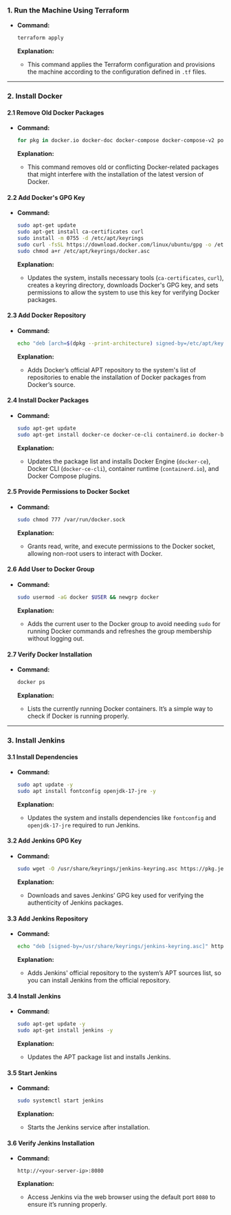 ### **1. Run the Machine Using Terraform**

- **Command:**

  ```bash
  terraform apply
  ```

  **Explanation:**

  - This command applies the Terraform configuration and provisions the machine according to the configuration defined in `.tf` files.

---

### **2. Install Docker**

#### **2.1 Remove Old Docker Packages**

- **Command:**

  ```bash
  for pkg in docker.io docker-doc docker-compose docker-compose-v2 podman-docker containerd runc; do sudo apt-get remove $pkg; done
  ```

  **Explanation:**

  - This command removes old or conflicting Docker-related packages that might interfere with the installation of the latest version of Docker.

#### **2.2 Add Docker's GPG Key**

- **Command:**

  ```bash
  sudo apt-get update
  sudo apt-get install ca-certificates curl
  sudo install -m 0755 -d /etc/apt/keyrings
  sudo curl -fsSL https://download.docker.com/linux/ubuntu/gpg -o /etc/apt/keyrings/docker.asc
  sudo chmod a+r /etc/apt/keyrings/docker.asc
  ```

  **Explanation:**

  - Updates the system, installs necessary tools (`ca-certificates`, `curl`), creates a keyring directory, downloads Docker's GPG key, and sets permissions to allow the system to use this key for verifying Docker packages.

#### **2.3 Add Docker Repository**

- **Command:**

  ```bash
  echo "deb [arch=$(dpkg --print-architecture) signed-by=/etc/apt/keyrings/docker.asc] https://download.docker.com/linux/ubuntu $(. /etc/os-release && echo "${UBUNTU_CODENAME:-$VERSION_CODENAME}") stable" | sudo tee /etc/apt/sources.list.d/docker.list > /dev/null
  ```

  **Explanation:**

  - Adds Docker’s official APT repository to the system's list of repositories to enable the installation of Docker packages from Docker’s source.

#### **2.4 Install Docker Packages**

- **Command:**

  ```bash
  sudo apt-get update
  sudo apt-get install docker-ce docker-ce-cli containerd.io docker-buildx-plugin docker-compose-plugin
  ```

  **Explanation:**

  - Updates the package list and installs Docker Engine (`docker-ce`), Docker CLI (`docker-ce-cli`), container runtime (`containerd.io`), and Docker Compose plugins.

#### **2.5 Provide Permissions to Docker Socket**

- **Command:**

  ```bash
  sudo chmod 777 /var/run/docker.sock
  ```

  **Explanation:**

  - Grants read, write, and execute permissions to the Docker socket, allowing non-root users to interact with Docker.

#### **2.6 Add User to Docker Group**

- **Command:**

  ```bash
  sudo usermod -aG docker $USER && newgrp docker
  ```

  **Explanation:**

  - Adds the current user to the Docker group to avoid needing `sudo` for running Docker commands and refreshes the group membership without logging out.

#### **2.7 Verify Docker Installation**

- **Command:**

  ```bash
  docker ps
  ```

  **Explanation:**

  - Lists the currently running Docker containers. It’s a simple way to check if Docker is running properly.

---

### **3. Install Jenkins**

#### **3.1 Install Dependencies**

- **Command:**

  ```bash
  sudo apt update -y
  sudo apt install fontconfig openjdk-17-jre -y
  ```

  **Explanation:**

  - Updates the system and installs dependencies like `fontconfig` and `openjdk-17-jre` required to run Jenkins.

#### **3.2 Add Jenkins GPG Key**

- **Command:**

  ```bash
  sudo wget -O /usr/share/keyrings/jenkins-keyring.asc https://pkg.jenkins.io/debian-stable/jenkins.io-2023.key
  ```

  **Explanation:**

  - Downloads and saves Jenkins’ GPG key used for verifying the authenticity of Jenkins packages.

#### **3.3 Add Jenkins Repository**

- **Command:**

  ```bash
  echo "deb [signed-by=/usr/share/keyrings/jenkins-keyring.asc]" https://pkg.jenkins.io/debian-stable binary/ | sudo tee /etc/apt/sources.list.d/jenkins.list > /dev/null
  ```

  **Explanation:**

  - Adds Jenkins' official repository to the system’s APT sources list, so you can install Jenkins from the official repository.

#### **3.4 Install Jenkins**

- **Command:**

  ```bash
  sudo apt-get update -y
  sudo apt-get install jenkins -y
  ```

  **Explanation:**

  - Updates the APT package list and installs Jenkins.

#### **3.5 Start Jenkins**

- **Command:**

  ```bash
  sudo systemctl start jenkins
  ```

  **Explanation:**

  - Starts the Jenkins service after installation.

#### **3.6 Verify Jenkins Installation**

- **Command:**

  ```
  http://<your-server-ip>:8080
  ```

  **Explanation:**

  - Access Jenkins via the web browser using the default port `8080` to ensure it’s running properly.
